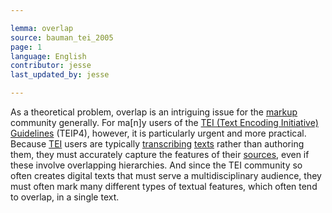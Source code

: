 ```yaml
---

lemma: overlap
source: bauman_tei_2005
page: 1
language: English
contributor: jesse
last_updated_by: jesse

---
```

As a theoretical problem, overlap is an intriguing issue for the [markup](markup.html) community generally. For ma[n]y users of the [TEI (Text Encoding Initiative) Guidelines](TEIGuidelines.html) (TEIP4), however, it is particularly urgent and more practical. Because [TEI](TEI.html) users are typically [transcribing](transcription.html) [texts](text.html) rather than authoring them, they must accurately capture the features of their [sources](textSource.html), even if these involve overlapping hierarchies. And since the TEI community so often creates digital texts that must serve a multidisciplinary audience, they must often mark many different types of textual features, which often tend to overlap, in a single text.
